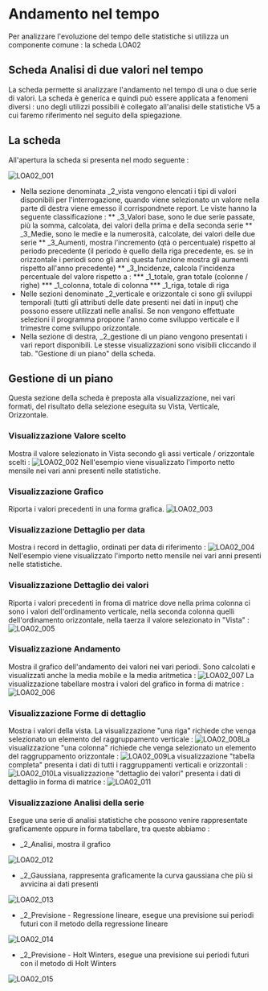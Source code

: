 # Andamento nel tempo
Per analizzare l'evoluzione del tempo delle statistiche si utilizza un componente comune :  la scheda LOA02

## Scheda Analisi di due valori nel tempo
La scheda permette si analizzare l'andamento nel tempo di una o due serie di valori. La scheda è generica e quindi può essere applicata a fenomeni diversi :  uno degli utilizzi possibili è collegato all'analisi delle statistiche V5 a cui faremo riferimento nel seguito della spiegazione.

## La scheda
All'apertura la scheda si presenta nel modo seguente : 


![LOA02_001](http://localhost:3000/immagini/MBDOC_OGG-V2LOCOSA02/LOA02_001.png)
 * Nella sezione denominata _2_vista vengono elencati i tipi di valori disponibili per l'interrogazione, quando viene selezionato un valore nella parte di destra viene emesso il corrispondnete report. Le viste hanno la seguente classificazione : 
 ** _3_Valori base, sono le due serie passate, più la somma, calcolata, dei valori della prima e della seconda serie
 ** _3_Medie, sono le medie e la numerosità, calcolate, dei valori delle due serie
 ** _3_Aumenti, mostra l'incremento (qtà o percentuale) rispetto al periodo precedente (il periodo è quello della riga precedente, es. se in orizzontale i periodi sono gli anni questa funzione mostra gli aumenti rispetto all'anno precedente)
 ** _3_Incidenze, calcola l'incidenza percentuale del valore rispetto a : 
 *** _1_totale, gran totale (colonne / righe)
 *** _1_colonna, totale di colonna
 *** _1_riga, totale di riga
 * Nelle sezioni denominate _2_verticale e orizzontale ci sono gli sviluppi temporali (tutti gli attributi delle date presenti nei dati in input) che possono essere utilizzati nelle analisi. Se non vengono effettuate selezioni il programma propone l'anno come sviluppo verticale e il trimestre come sviluppo orizzontale.
 * Nella sezione di destra, _2_gestione di un piano vengono presentati i vari report disponibili. Le stesse visualizzazioni sono visibili cliccando il tab. "Gestione di un piano" della scheda.

## Gestione di un piano
Questa sezione della scheda è preposta alla visualizzazione, nei vari formati, del risultato della selezione eseguita su Vista, Verticale, Orizzontale.

### Visualizzazione Valore scelto
Mostra il valore selezionato in Vista secondo gli assi verticale / orizzontale scelti : 
![LOA02_002](http://localhost:3000/immagini/MBDOC_OGG-V2LOCOSA02/LOA02_002.png)
Nell'esempio viene visualizzato l'importo netto mensile nei vari anni presenti nelle statistiche.

### Visualizzazione Grafico
Riporta i valori precedenti in una forma grafica.
![LOA02_003](http://localhost:3000/immagini/MBDOC_OGG-V2LOCOSA02/LOA02_003.png)
### Visualizzazione Dettaglio per data
Mostra i record in dettaglio, ordinati per data di riferimento : 
![LOA02_004](http://localhost:3000/immagini/MBDOC_OGG-V2LOCOSA02/LOA02_004.png)
Nell'esempio viene visualizzato l'importo netto mensile nei vari anni presenti nelle statistiche.

### Visualizzazione Dettaglio dei valori
Riporta i valori precedenti in froma di matrice dove nella prima colonna ci sono i valori dell'ordinamento verticale, nella seconda colonna quelli dell'ordinamento orizzontale, nella taerza il valore selezionato in "Vista" : 
![LOA02_005](http://localhost:3000/immagini/MBDOC_OGG-V2LOCOSA02/LOA02_005.png)
### Visualizzazione Andamento
Mostra il grafico dell'andamento dei valori nei vari periodi. Sono calcolati e visualizzati anche la media mobile e la media aritmetica : 
![LOA02_007](http://localhost:3000/immagini/MBDOC_OGG-V2LOCOSA02/LOA02_007.png)
La visualizzazione tabellare mostra i valori del grafico in forma di matrice : 
![LOA02_006](http://localhost:3000/immagini/MBDOC_OGG-V2LOCOSA02/LOA02_006.png)
### Visualizzazione Forme di dettaglio
Mostra i valori della vista.
La visualizzazione "una riga" richiede che venga selezionato un elemento del raggruppamento verticale : 
![LOA02_008](http://localhost:3000/immagini/MBDOC_OGG-V2LOCOSA02/LOA02_008.png)La visualizzazione "una colonna" richiede che venga selezionato un elemento del raggruppamento orizzontale : 
![LOA02_009](http://localhost:3000/immagini/MBDOC_OGG-V2LOCOSA02/LOA02_009.png)La visualizzazione "tabella completa" presenta i dati di tutti i raggruppamenti verticali e orizzontali : 
![LOA02_010](http://localhost:3000/immagini/MBDOC_OGG-V2LOCOSA02/LOA02_010.png)La visualizzazione "dettaglio dei valori" presenta i dati di dettaglio in  forma di matrice : 
![LOA02_011](http://localhost:3000/immagini/MBDOC_OGG-V2LOCOSA02/LOA02_011.png)
### Visualizzazione Analisi della serie
Esegue una serie di analisi statistiche che possono venire rappresentate graficamente oppure in forma tabellare, tra queste abbiamo : 


- _2_Analisi, mostra il grafico

![LOA02_012](http://localhost:3000/immagini/MBDOC_OGG-V2LOCOSA02/LOA02_012.png)

- _2_Gaussiana, rappresenta graficamente la curva gaussiana che più si avvicina ai dati presenti

![LOA02_013](http://localhost:3000/immagini/MBDOC_OGG-V2LOCOSA02/LOA02_013.png)

- _2_Previsione - Regressione lineare, esegue una previsione sui periodi futuri con il metodo della regressione lineare

![LOA02_014](http://localhost:3000/immagini/MBDOC_OGG-V2LOCOSA02/LOA02_014.png)

- _2_Previsione - Holt Winters, esegue una previsione sui periodi futuri con il metodo di Holt Winters

![LOA02_015](http://localhost:3000/immagini/MBDOC_OGG-V2LOCOSA02/LOA02_015.png)
